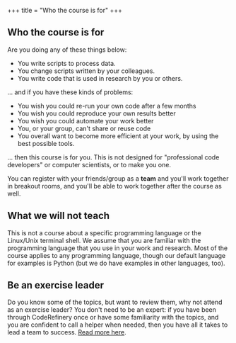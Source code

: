 +++
title = "Who the course is for"
+++

## Who the course is for

Are you doing any of these things below:
- You write scripts to process data.
- You change scripts written by your colleagues.
- You write code that is used in research by you or others.

... and if you have these kinds of problems:
- You wish you could re-run your own code after a few months
- You wish you could reproduce your own results better
- You wish you could automate your work better
- You, or your group, can't share or reuse code
- You overall want to become more efficient at your work, by using the
  best possible tools.

... then this course is for you. This is not designed for
"professional code developers" or computer scientists, or to make you
one.

You can register with your friends/group as a **team** and you'll work
together in breakout rooms, and you'll be able to work together after
the course as well.



## What we will not teach

This is not a course about a specific programming language or
the Linux/Unix terminal shell. We assume that you are familiar with the programming
language that you use in your work and research. Most of the course
applies to any programming language, though our default language for
examples is Python (but we do have examples in other languages, too).



## Be an exercise leader

Do you know some of the topics, but want to review them, why not
attend as an exercise leader?  You don't need to be an expert: if you
have been through CodeRefinery once or have some familiarity with the
topics, and you are confident to call a helper when needed, then you
have all it takes to lead a team to success.  [Read more
here](../volunteer/).
